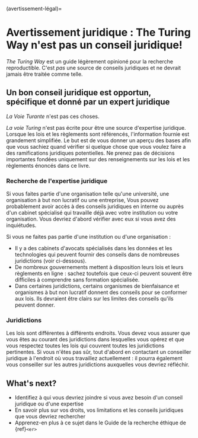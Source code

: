 (avertissement-légal)=
# Avertissement juridique : The Turing Way n'est pas un conseil juridique!

_The Turing Way_ est un guide légèrement opinioné pour la recherche reproductible. C'est *pas* une source de conseils juridiques et ne devrait jamais être traitée comme telle.

## Un bon conseil juridique est opportun, spécifique et donné par un expert juridique

_La Voie Turante_ n'est pas ces choses.

_La voie Turing_ n'est pas écrite pour être une source d'expertise juridique. Lorsque les lois et les règlements sont référencés, l'information fournie est grandement simplifiée. Le but est de vous donner un aperçu des bases afin que vous sachiez quand vérifier si quelque chose que vous voulez faire a des ramifications juridiques potentielles. Ne prenez pas de décisions importantes fondées uniquement sur des renseignements sur les lois et les règlements énoncés dans ce livre.

### Recherche de l'expertise juridique

Si vous faites partie d'une organisation telle qu'une université, une organisation à but non lucratif ou une entreprise, Vous pouvez probablement avoir accès à des conseils juridiques en interne ou auprès d'un cabinet spécialisé qui travaille déjà avec votre institution ou votre organisation. Vous devriez d'abord vérifier avec eux si vous avez des inquiétudes.

Si vous ne faites pas partie d'une institution ou d'une organisation :
- Il y a des cabinets d'avocats spécialisés dans les données et les technologies qui peuvent fournir des conseils dans de nombreuses juridictions (voir ci-dessous).
- De nombreux gouvernements mettent à disposition leurs lois et leurs règlements en ligne : sachez toutefois que ceux-ci peuvent souvent être difficiles à comprendre sans formation spécialisée.
- Dans certaines juridictions, certains organismes de bienfaisance et organismes à but non lucratif donnent des conseils pour se conformer aux lois. Ils devraient être clairs sur les limites des conseils qu'ils peuvent donner.

### Juridictions

Les lois sont différentes à différents endroits. Vous devez vous assurer que vous êtes au courant des juridictions dans lesquelles vous opérez et que vous respectez toutes les lois qui couvrent toutes les juridictions pertinentes. Si vous n'êtes pas sûr, tout d'abord en contactant un conseiller juridique à l'endroit où vous travaillez actuellement : il pourra également vous conseiller sur les autres juridictions auxquelles vous devriez réfléchir.

## What's next?

- Identifiez à qui vous devriez joindre si vous avez besoin d'un conseil juridique ou d'une expertise
- En savoir plus sur vos droits, vos limitations et les conseils juridiques que vous devriez rechercher
- Apprenez-en plus à ce sujet dans le Guide de la recherche éthique de {ref}`<er>`

